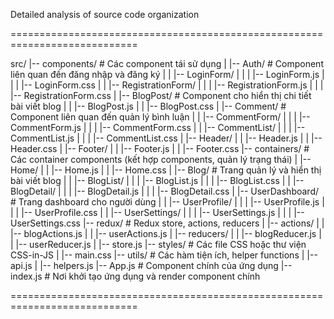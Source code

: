 Detailed analysis of source code organization

============================================================================

src/
|-- components/             # Các component tái sử dụng
|   |-- Auth/               # Component liên quan đến đăng nhập và đăng ký
|   |   |-- LoginForm/
|   |   |   |-- LoginForm.js
|   |   |   |-- LoginForm.css
|   |   |-- RegistrationForm/
|   |   |   |-- RegistrationForm.js
|   |   |   |-- RegistrationForm.css
|   |-- BlogPost/           # Component cho hiển thị chi tiết bài viết blog
|   |   |-- BlogPost.js
|   |   |-- BlogPost.css
|   |-- Comment/            # Component liên quan đến quản lý bình luận
|   |   |-- CommentForm/
|   |   |   |-- CommentForm.js
|   |   |   |-- CommentForm.css
|   |   |-- CommentList/
|   |   |   |-- CommentList.js
|   |   |   |-- CommentList.css
|   |-- Header/
|   |   |-- Header.js
|   |   |-- Header.css
|   |-- Footer/
|   |   |-- Footer.js
|   |   |-- Footer.css
|-- containers/             # Các container components (kết hợp components, quản lý trạng thái)
|   |-- Home/
|   |   |-- Home.js
|   |   |-- Home.css
|   |-- Blog/               # Trang quản lý và hiển thị bài viết blog
|   |   |-- BlogList/
|   |   |   |-- BlogList.js
|   |   |   |-- BlogList.css
|   |   |-- BlogDetail/
|   |   |   |-- BlogDetail.js
|   |   |   |-- BlogDetail.css
|   |-- UserDashboard/      # Trang dashboard cho người dùng
|   |   |-- UserProfile/
|   |   |   |-- UserProfile.js
|   |   |   |-- UserProfile.css
|   |   |-- UserSettings/
|   |   |   |-- UserSettings.js
|   |   |   |-- UserSettings.css
|-- redux/                  # Redux store, actions, reducers
|   |-- actions/
|   |   |-- blogActions.js
|   |   |-- userActions.js
|   |-- reducers/
|   |   |-- blogReducer.js
|   |   |-- userReducer.js
|   |-- store.js
|-- styles/                 # Các file CSS hoặc thư viện CSS-in-JS
|   |-- main.css
|-- utils/                  # Các hàm tiện ích, helper functions
|   |-- api.js
|   |-- helpers.js
|-- App.js                  # Component chính của ứng dụng
|-- index.js                # Nơi khởi tạo ứng dụng và render component chính

============================================================================
